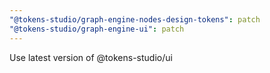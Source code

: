 ```yaml
---
"@tokens-studio/graph-engine-nodes-design-tokens": patch
"@tokens-studio/graph-engine-ui": patch
---
```


Use latest version of @tokens-studio/ui
